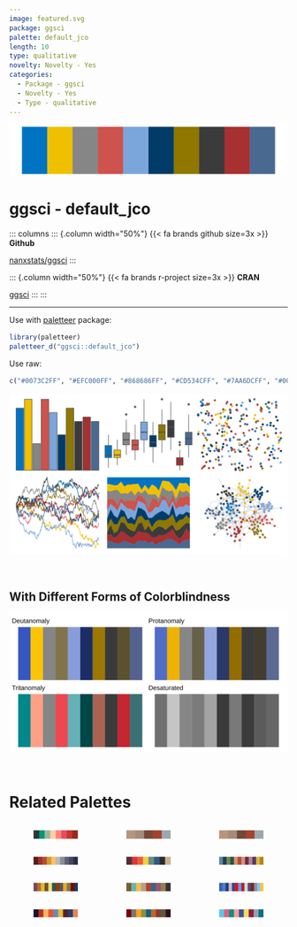 ```yaml
---
image: featured.svg
package: ggsci
palette: default_jco
length: 10
type: qualitative
novelty: Novelty - Yes
categories:
  - Package - ggsci
  - Novelty - Yes
  - Type - qualitative
---
```


![](featured.svg)

# ggsci - default_jco 

::: columns
::: {.column width="50%"}
{{< fa brands github size=3x >}}
**Github**

[nanxstats/ggsci](https://github.com/nanxstats/ggsci)
:::

::: {.column width="50%"}
{{< fa brands r-project size=3x >}}
**CRAN**

[ggsci](https://CRAN.R-project.org/package=ggsci)
:::
:::

<hr> 

Use with [paletteer](https://emilhvitfeldt.github.io/paletteer/) package:

```r
library(paletteer)
paletteer_d("ggsci::default_jco")
```

Use raw:

```r
c("#0073C2FF", "#EFC000FF", "#868686FF", "#CD534CFF", "#7AA6DCFF", "#003C67FF", "#8F7700FF", "#3B3B3BFF", "#A73030FF", "#4A6990FF")
``` 

![](examples.png) 

  <br>
  
  ## With Different Forms of Colorblindness
  
  ![](colorblind.svg) 

<br>

# Related Palettes

<div class="list" style="display: grid; grid-template-columns: auto auto auto;"> <figure class="figure">
<a href="../../awtools/a_palette/"> <img src="../../awtools/a_palette/featured.svg" style="width: 100%;" class="figure-img"></a>
</figure> <figure class="figure">
<a href="../../ButterflyColors/hamadryas_feronia/"> <img src="../../ButterflyColors/hamadryas_feronia/featured.svg" style="width: 100%;" class="figure-img"></a>
</figure> <figure class="figure">
<a href="../../ButterflyColors/hamadryas_feronia/"> <img src="../../ButterflyColors/hamadryas_feronia/featured.svg" style="width: 100%;" class="figure-img"></a>
</figure> <figure class="figure">
<a href="../../MetBrewer/Demuth/"> <img src="../../MetBrewer/Demuth/featured.svg" style="width: 100%;" class="figure-img"></a>
</figure> <figure class="figure">
<a href="../../futurevisions/pegasi/"> <img src="../../futurevisions/pegasi/featured.svg" style="width: 100%;" class="figure-img"></a>
</figure> <figure class="figure">
<a href="../../MetBrewer/Redon/"> <img src="../../MetBrewer/Redon/featured.svg" style="width: 100%;" class="figure-img"></a>
</figure> <figure class="figure">
<a href="../../PrettyCols/Autumn/"> <img src="../../PrettyCols/Autumn/featured.svg" style="width: 100%;" class="figure-img"></a>
</figure> <figure class="figure">
<a href="../../ggthemr/light/"> <img src="../../ggthemr/light/featured.svg" style="width: 100%;" class="figure-img"></a>
</figure> <figure class="figure">
<a href="../../palettetown/kyogre/"> <img src="../../palettetown/kyogre/featured.svg" style="width: 100%;" class="figure-img"></a>
</figure> <figure class="figure">
<a href="../../peRReo/badbunny2/"> <img src="../../peRReo/badbunny2/featured.svg" style="width: 100%;" class="figure-img"></a>
</figure> <figure class="figure">
<a href="../../ggsci/default_uchicago/"> <img src="../../ggsci/default_uchicago/featured.svg" style="width: 100%;" class="figure-img"></a>
</figure> <figure class="figure">
<a href="../../unikn/pal_unikn_pref/"> <img src="../../unikn/pal_unikn_pref/featured.svg" style="width: 100%;" class="figure-img"></a>
</figure> 
</div>
